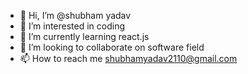 - 👋 Hi, I’m @shubham yadav
- 👀 I’m interested in coding
- 🌱 I’m currently learning react.js
- 💞️ I’m looking to collaborate on software field
- 📫 How to reach me shubhamyadav2110@gmail.com

<!---
shubhamyadav2110/shubhamyadav2110 is a ✨ special ✨ repository because its `README.md` (this file) appears on your GitHub profile.
You can click the Preview link to take a look at your changes.
--->

